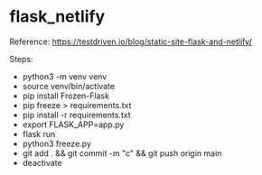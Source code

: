# flask_netlify

Reference: https://testdriven.io/blog/static-site-flask-and-netlify/

Steps:

- python3 -m venv venv
- source venv/bin/activate
- pip install Frozen-Flask
- pip freeze > requirements.txt
- pip install -r requirements.txt
- export FLASK_APP=app.py
- flask run
- python3 freeze.py
- git add . && git commit -m "c" && git push origin main
- deactivate
